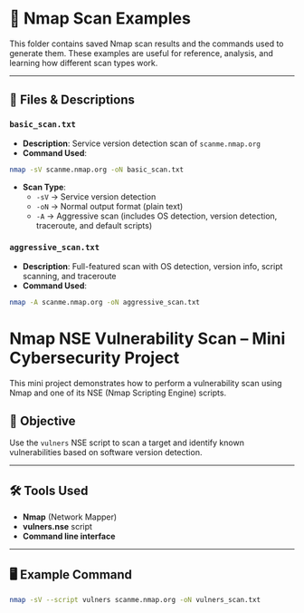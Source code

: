 # 🔎 Nmap Scan Examples

This folder contains saved Nmap scan results and the commands used to generate them. These examples are useful for reference, analysis, and learning how different scan types work.

---

## 📄 Files & Descriptions

### `basic_scan.txt`
- **Description**: Service version detection scan of `scanme.nmap.org`
- **Command Used**:

```bash
nmap -sV scanme.nmap.org -oN basic_scan.txt

```
- **Scan Type**:
  - `-sV` → Service version detection
  - `-oN` → Normal output format (plain text)
  - `-A` → Aggressive scan (includes OS detection, version detection, traceroute, and default scripts)


### `aggressive_scan.txt`
- **Description**: Full-featured scan with OS detection, version info, script scanning, and traceroute
- **Command Used**:

```bash
nmap -A scanme.nmap.org -oN aggressive_scan.txt

```

# Nmap NSE Vulnerability Scan – Mini Cybersecurity Project

This mini project demonstrates how to perform a vulnerability scan using Nmap and one of its NSE (Nmap Scripting Engine) scripts.

## 🔧 Objective

Use the `vulners` NSE script to scan a target and identify known vulnerabilities based on software version detection.

---

## 🛠️ Tools Used

- **Nmap** (Network Mapper)
- **vulners.nse** script
- **Command line interface**

---

## 🖥️ Example Command

```bash
nmap -sV --script vulners scanme.nmap.org -oN vulners_scan.txt
